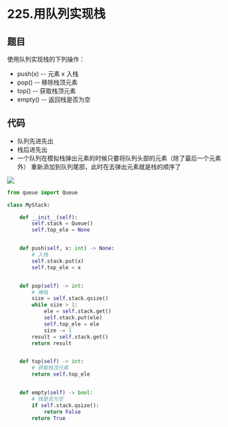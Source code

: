 # 225.用队列实现栈
## 题目
使用队列实现栈的下列操作：
* push(x) -- 元素 x 入栈
* pop() -- 移除栈顶元素
* top() -- 获取栈顶元素
* empty() -- 返回栈是否为空

## 代码
* 队列先进先出
* 栈后进先出
* 一个队列在模拟栈弹出元素的时候只要将队列头部的元素（除了最后一个元素外） 重新添加到队列尾部，此时在去弹出元素就是栈的顺序了

![](../pic/leetcode_stack/225_1.gif)

```python
from queue import Queue

class MyStack:

    def __init__(self):
        self.stack = Queue()
        self.top_ele = None


    def push(self, x: int) -> None:
        # 入栈
        self.stack.put(x)
        self.top_ele = x


    def pop(self) -> int:
        # 弹栈
        size = self.stack.qsize()
        while size > 1:
            ele = self.stack.get()
            self.stack.put(ele)
            self.top_ele = ele
            size -= 1
        result = self.stack.get()
        return result


    def top(self) -> int:
        # 获取栈顶元素
        return self.top_ele


    def empty(self) -> bool:
        # 栈是否为空
        if self.stack.qsize():
            return False
        return True
```
